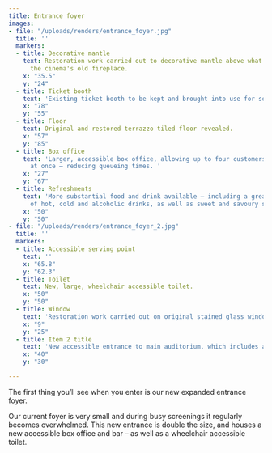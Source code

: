 ```yaml
---
title: Entrance foyer
images:
- file: "/uploads/renders/entrance_foyer.jpg"
  title: ''
  markers:
  - title: Decorative mantle
    text: Restoration work carried out to decorative mantle above what used to be
      the cinema's old fireplace.
    x: "35.5"
    y: "24"
  - title: Ticket booth
    text: 'Existing ticket booth to be kept and brought into use for select shows. '
    x: "78"
    y: "55"
  - title: Floor
    text: Original and restored terrazzo tiled floor revealed.
    x: "57"
    y: "85"
  - title: Box office
    text: 'Larger, accessible box office, allowing up to four customers to be served
      at once – reducing queueing times. '
    x: "27"
    y: "67"
  - title: Refreshments
    text: 'More substantial food and drink available – including a greater variety
      of hot, cold and alcoholic drinks, as well as sweet and savoury snacks. '
    x: "50"
    y: "50"
- file: "/uploads/renders/entrance_foyer_2.jpg"
  title: ''
  markers:
  - title: Accessible serving point
    text: ''
    x: "65.8"
    y: "62.3"
  - title: Toilet
    text: New, large, wheelchair accessible toilet.
    x: "50"
    y: "50"
  - title: Window
    text: 'Restoration work carried out on original stained glass window. '
    x: "9"
    y: "25"
  - title: Item 2 title
    text: 'New accessible entrance to main auditorium, which includes acoustic lobby. '
    x: "40"
    y: "30"

---
```

The first thing you’ll see when you enter is our new expanded entrance foyer.

Our current foyer is very small and during busy screenings it regularly becomes overwhelmed. This new entrance is double the size, and houses a new accessible box office and bar – as well as a wheelchair accessible toilet.
